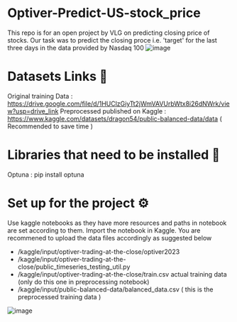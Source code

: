 # Optiver-Predict-US-stock_price
This repo is for an open project by VLG on predicting closing price of stocks. Our task was to predict the closing proce i.e. 'target' for the last three days in the data provided by Nasdaq 100 
![image](https://github.com/lazy-insomaniac/Optiver-Predict-US-stock_price/assets/114395022/9c6fd3c3-fe6b-4b26-9f4b-c7066209a79d)


# Datasets Links 📑
Original training Data : https://drive.google.com/file/d/1HUClzGiyTt2jWmVAVUrbWtx8i26dNWrk/view?usp=drive_link
Preprocessed published on Kaggle : https://www.kaggle.com/datasets/dragon54/public-balanced-data/data   ( Recommended to save time ) 


# Libraries that need to be installed 🔩
Optuna : pip install optuna


# Set up for the project ⚙️
Use kaggle notebooks as they have more resources and paths in notebook are set according to them.
Import the notebook in Kaggle.
You are recommened to upload the data files accordingly as suggested below
  * /kaggle/input/optiver-trading-at-the-close/optiver2023
  * /kaggle/input/optiver-trading-at-the-close/public_timeseries_testing_util.py
  * /kaggle/input/optiver-trading-at-the-close/train.csv   actual training data (only do this one in preprocessing notebook) 
  * /kaggle/input/public-balanced-data/balanced_data.csv    ( this is the preprocessed training data )

![image](https://github.com/lazy-insomaniac/Optiver-Predict-US-stock_price/assets/114395022/8fd3b183-8194-4e31-9f52-df971159c1b5)

